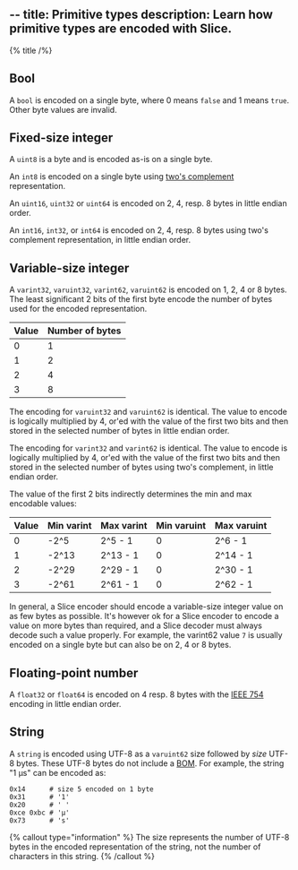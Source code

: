 --
title: Primitive types
description: Learn how primitive types are encoded with Slice.
---

{% title /%}

## Bool

A `bool` is encoded on a single byte, where 0 means `false` and 1 means `true`. Other byte values are invalid.

## Fixed-size integer

A `uint8` is a byte and is encoded as-is on a single byte.

An `int8` is encoded on a single byte using [two's complement](https://en.wikipedia.org/wiki/Two%27s_complement)
representation.

An `uint16`, `uint32` or `uint64` is encoded on 2, 4, resp. 8 bytes in little endian order.

An `int16`, `int32`, or `int64` is encoded on 2, 4, resp. 8 bytes using two's complement representation, in little
endian order.

## Variable-size integer

A `varint32`, `varuint32`, `varint62`, `varuint62` is encoded on 1, 2, 4 or 8 bytes. The least significant 2 bits of the
first byte encode the number of bytes used for the encoded representation.

| Value | Number of bytes |
|-------|-----------------|
| 0     | 1               |
| 1     | 2               |
| 2     | 4               |
| 3     | 8               |

The encoding for `varuint32` and `varuint62` is identical. The value to encode is logically multiplied by 4, or'ed with
the value of the first two bits and then stored in the selected number of bytes in little endian order.

The encoding for `varint32` and `varint62` is identical. The value to encode is logically multiplied by 4, or'ed with
the value of the first two bits and then stored in the selected number of bytes using two's complement, in little endian
order.

The value of the first 2 bits indirectly determines the min and max encodable values:

| Value | Min varint | Max varint | Min varuint | Max varuint |
|-------|------------|------------|-------------|-------------|
| 0     | -2^5       | 2^5 - 1    | 0           | 2^6 - 1     |
| 1     | -2^13      | 2^13 - 1   | 0           | 2^14 - 1    |
| 2     | -2^29      | 2^29 - 1   | 0           | 2^30 - 1    |
| 3     | -2^61      | 2^61 - 1   | 0           | 2^62 - 1    |

In general, a Slice encoder should encode a variable-size integer value on as few bytes as possible. It's however ok for
a Slice encoder to encode a value on more bytes than required, and a Slice decoder must always decode such a value
properly. For example, the varint62 value `7` is usually encoded on a single byte but can also be on 2, 4 or 8 bytes.

## Floating-point number

A `float32` or `float64` is encoded on 4 resp. 8 bytes with the [IEEE 754](https://en.wikipedia.org/wiki/IEEE_754)
encoding in little endian order.

## String

A `string` is encoded using UTF-8 as a `varuint62` size followed by _size_ UTF-8 bytes. These UTF-8 bytes do not include
a [BOM](https://en.wikipedia.org/wiki/Byte_order_mark). For example, the string "1 μs" can be encoded as:
```
0x14      # size 5 encoded on 1 byte
0x31      # '1'
0x20      # ' '
0xce 0xbc # 'μ'
0x73      # 's'
```

{% callout type="information" %}
The size represents the number of UTF-8 bytes in the encoded representation of the string, not the number of characters
in this string.
{% /callout %}
